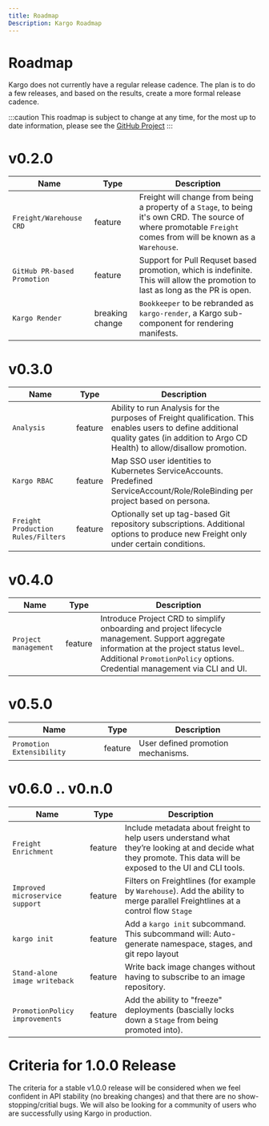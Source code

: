 ```yaml
---
title: Roadmap
Description: Kargo Roadmap
---
```


# Roadmap

Kargo does not currently have a regular release cadence. The plan is to do a few releases, and based on the results, create a more formal release cadence.

:::caution
This roadmap is subject to change at any time, for the most up to date information, please see the [GitHub Project](https://github.com/akuity/kargo/milestones)
:::

# v0.2.0

| Name | Type | Description |
| ---- | ---- | ----------- |
| `Freight/Warehouse CRD` | feature | Freight will change from being a property of a `Stage`, to being it's own CRD. The source of where promotable `Freight` comes from will be known as a `Warehouse`. |
| `GitHub PR-based Promotion` | feature | Support for Pull Requset based promotion, which is indefinite. This will allow the promotion to last as long as the PR is open. |
| `Kargo Render` | breaking change | `Bookkeeper` to be rebranded as `kargo-render`, a Kargo sub-component for rendering manifests. |


# v0.3.0

| Name | Type | Description |
| ---- | ---- | ----------- |
| `Analysis` | feature | Ability to run Analysis for the purposes of Freight qualification. This enables users to define additional quality gates (in addition to Argo CD Health) to allow/disallow promotion. |
| `Kargo RBAC` | feature | Map SSO user identities to Kubernetes ServiceAccounts. Predefined ServiceAccount/Role/RoleBinding per project based on persona. |
| `Freight Production Rules/Filters` | feature | Optionally set up tag-based Git repository subscriptions. Additional options to produce new Freight only under certain conditions. |

# v0.4.0

| Name | Type | Description |
| ---- | ---- | ----------- |
| `Project management` | feature | Introduce Project CRD to simplify onboarding and project lifecycle management. Support aggregate information at the project status level.. Additional `PromotionPolicy` options. Credential management via CLI and UI. |

# v0.5.0

| Name | Type | Description |
| ---- | ---- | ----------- |
| `Promotion Extensibility` | feature | User defined promotion mechanisms. |

# v0.6.0 .. v0.n.0

| Name | Type | Description |
| ---- | ---- | ----------- |
| `Freight Enrichment` | feature | Include metadata about freight to help users understand what they’re looking at and decide what they promote. This data will be exposed to the UI and CLI tools. |
| `Improved microservice support` | feature | Filters on Freightlines (for example by `Warehouse`). Add the ability to merge parallel Freightlines at a control flow `Stage` |
| `kargo init` | feature | Add a `kargo init` subcommand. This subcommand will: Auto-generate namespace, stages, and git repo layout |
| `Stand-alone image writeback` | feature | Write back image changes without having to subscribe to an image repository. |
| `PromotionPolicy improvements` | feature | Add the ability to "freeze" deployments (bascially locks down a `Stage` from being promoted into). |

# Criteria for 1.0.0 Release

The criteria for a stable v1.0.0 release will be considered when we feel confident in API stability (no breaking changes) and that there are no show-stopping/critial bugs. We will also be looking for a community of users who are successfully using Kargo in production.
